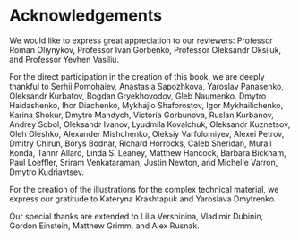 # Acknowledgements

We would like to express great appreciation to our reviewers: Professor Roman Oliynykov, Professor Ivan Gorbenko, 
Professor Oleksandr Oksiiuk, and Professor Yevhen Vasiliu.

For the direct participation in the creation of this book, we are deeply thankful to Serhii Pomohaiev, Anastasia 
Sapozhkova, Yaroslav Panasenko, Oleksandr Kurbatov, Bogdan Gryekhovodov, Gleb Naumenko, Dmytro Haidashenko, Ihor 
Diachenko, Mykhajlo Shaforostov, Igor Mykhailichenko, Karina Shokur, Dmytro Mandych, Victoria Gorbunova, Ruslan 
Kurbanov, Andrey Sobol, Oleksandr Ivanov, Lyudmila Kovalchuk, Oleksandr Kuznetsov, Oleh Oleshko, Alexander Mishchenko, 
Oleksiy Varfolomiyev, Alexei Petrov, Dmitry Chirun, Borys Bodnar, Richard Horrocks, Caleb Sheridan, Murali Konda, Tannr 
Allard, Linda S. Leaney, Matthew Hancock, Barbara Bickham, Paul Loeffler, Sriram Venkataraman, Justin Newton, and 
Michelle Varron, Dmytro Kudriavtsev.

For the creation of the illustrations for the complex technical material, we express our gratitude to Kateryna 
Krashtapuk and Yaroslava Dmytrenko.

Our special thanks are extended to Lilia Vershinina, Vladimir Dubinin, Gordon Einstein, Matthew Grimm, and Alex Rusnak.
